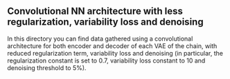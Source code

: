 ## Convolutional NN architecture with less regularization, variability loss and denoising

In this directory you can find data gathered using a convolutional
architecture for both encoder and decoder of each VAE of the chain,
with reduced regularization term, variability loss and denoising 
(in particular, the regularization constant is set to 0.7, 
variability loss constant to 10 and denoising threshold to 5%).
